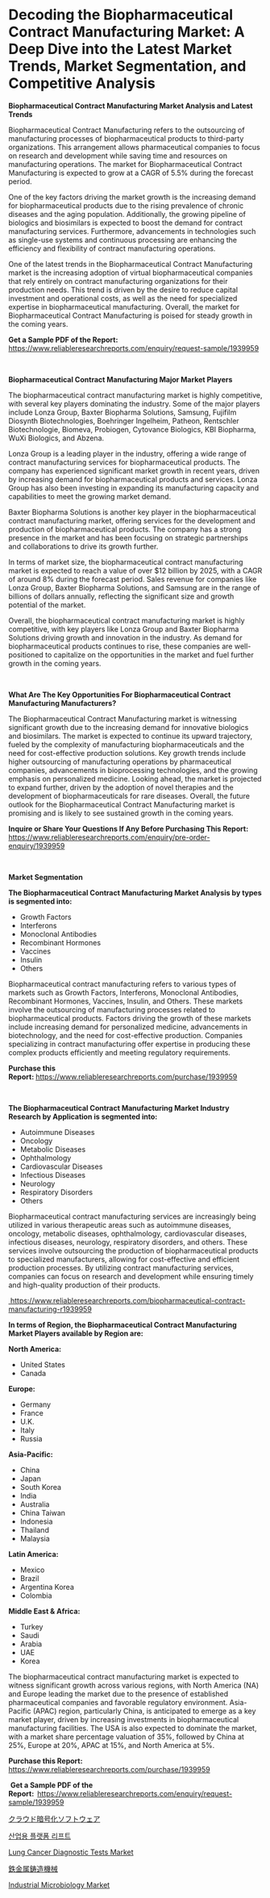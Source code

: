 <p><h1>Decoding the Biopharmaceutical Contract Manufacturing Market: A Deep Dive into the Latest Market Trends, Market Segmentation, and Competitive Analysis</h1></p><p><strong>Biopharmaceutical Contract Manufacturing Market Analysis and Latest Trends</strong></p>
<p><p>Biopharmaceutical Contract Manufacturing refers to the outsourcing of manufacturing processes of biopharmaceutical products to third-party organizations. This arrangement allows pharmaceutical companies to focus on research and development while saving time and resources on manufacturing operations. The market for Biopharmaceutical Contract Manufacturing is expected to grow at a CAGR of 5.5% during the forecast period.</p><p>One of the key factors driving the market growth is the increasing demand for biopharmaceutical products due to the rising prevalence of chronic diseases and the aging population. Additionally, the growing pipeline of biologics and biosimilars is expected to boost the demand for contract manufacturing services. Furthermore, advancements in technologies such as single-use systems and continuous processing are enhancing the efficiency and flexibility of contract manufacturing operations.</p><p>One of the latest trends in the Biopharmaceutical Contract Manufacturing market is the increasing adoption of virtual biopharmaceutical companies that rely entirely on contract manufacturing organizations for their production needs. This trend is driven by the desire to reduce capital investment and operational costs, as well as the need for specialized expertise in biopharmaceutical manufacturing. Overall, the market for Biopharmaceutical Contract Manufacturing is poised for steady growth in the coming years.</p></p>
<p><strong>Get a Sample PDF of the Report:&nbsp;</strong> <a href="https://www.reliableresearchreports.com/enquiry/request-sample/1939959">https://www.reliableresearchreports.com/enquiry/request-sample/1939959</a></p>
<p>&nbsp;</p>
<p><strong>Biopharmaceutical Contract Manufacturing Major Market Players</strong></p>
<p><p>The biopharmaceutical contract manufacturing market is highly competitive, with several key players dominating the industry. Some of the major players include Lonza Group, Baxter Biopharma Solutions, Samsung, Fujifilm Diosynth Biotechnologies, Boehringer Ingelheim, Patheon, Rentschler Biotechnologie, Biomeva, Probiogen, Cytovance Biologics, KBI Biopharma, WuXi Biologics, and Abzena.</p><p>Lonza Group is a leading player in the industry, offering a wide range of contract manufacturing services for biopharmaceutical products. The company has experienced significant market growth in recent years, driven by increasing demand for biopharmaceutical products and services. Lonza Group has also been investing in expanding its manufacturing capacity and capabilities to meet the growing market demand.</p><p>Baxter Biopharma Solutions is another key player in the biopharmaceutical contract manufacturing market, offering services for the development and production of biopharmaceutical products. The company has a strong presence in the market and has been focusing on strategic partnerships and collaborations to drive its growth further.</p><p>In terms of market size, the biopharmaceutical contract manufacturing market is expected to reach a value of over $12 billion by 2025, with a CAGR of around 8% during the forecast period. Sales revenue for companies like Lonza Group, Baxter Biopharma Solutions, and Samsung are in the range of billions of dollars annually, reflecting the significant size and growth potential of the market.</p><p>Overall, the biopharmaceutical contract manufacturing market is highly competitive, with key players like Lonza Group and Baxter Biopharma Solutions driving growth and innovation in the industry. As demand for biopharmaceutical products continues to rise, these companies are well-positioned to capitalize on the opportunities in the market and fuel further growth in the coming years.</p></p>
<p>&nbsp;</p>
<p><strong>What Are The Key Opportunities For Biopharmaceutical Contract Manufacturing Manufacturers?</strong></p>
<p><p>The Biopharmaceutical Contract Manufacturing market is witnessing significant growth due to the increasing demand for innovative biologics and biosimilars. The market is expected to continue its upward trajectory, fueled by the complexity of manufacturing biopharmaceuticals and the need for cost-effective production solutions. Key growth trends include higher outsourcing of manufacturing operations by pharmaceutical companies, advancements in bioprocessing technologies, and the growing emphasis on personalized medicine. Looking ahead, the market is projected to expand further, driven by the adoption of novel therapies and the development of biopharmaceuticals for rare diseases. Overall, the future outlook for the Biopharmaceutical Contract Manufacturing market is promising and is likely to see sustained growth in the coming years.</p></p>
<p><strong>Inquire or Share Your Questions If Any Before Purchasing This Report:</strong> <a href="https://www.reliableresearchreports.com/enquiry/pre-order-enquiry/1939959">https://www.reliableresearchreports.com/enquiry/pre-order-enquiry/1939959</a></p>
<p>&nbsp;</p>
<p><strong>Market Segmentation</strong></p>
<p><strong>The Biopharmaceutical Contract Manufacturing Market Analysis by types is segmented into:</strong></p>
<p><ul><li>Growth Factors</li><li>Interferons</li><li>Monoclonal Antibodies</li><li>Recombinant Hormones</li><li>Vaccines</li><li>Insulin</li><li>Others</li></ul></p>
<p><p>Biopharmaceutical contract manufacturing refers to various types of markets such as Growth Factors, Interferons, Monoclonal Antibodies, Recombinant Hormones, Vaccines, Insulin, and Others. These markets involve the outsourcing of manufacturing processes related to biopharmaceutical products. Factors driving the growth of these markets include increasing demand for personalized medicine, advancements in biotechnology, and the need for cost-effective production. Companies specializing in contract manufacturing offer expertise in producing these complex products efficiently and meeting regulatory requirements.</p></p>
<p><strong>Purchase this Report:&nbsp;</strong><a href="https://www.reliableresearchreports.com/purchase/1939959">https://www.reliableresearchreports.com/purchase/1939959</a></p>
<p>&nbsp;</p>
<p><strong>The Biopharmaceutical Contract Manufacturing Market Industry Research by Application is segmented into:</strong></p>
<p><ul><li>Autoimmune Diseases</li><li>Oncology</li><li>Metabolic Diseases</li><li>Ophthalmology</li><li>Cardiovascular Diseases</li><li>Infectious Diseases</li><li>Neurology</li><li>Respiratory Disorders</li><li>Others</li></ul></p>
<p><p>Biopharmaceutical contract manufacturing services are increasingly being utilized in various therapeutic areas such as autoimmune diseases, oncology, metabolic diseases, ophthalmology, cardiovascular diseases, infectious diseases, neurology, respiratory disorders, and others. These services involve outsourcing the production of biopharmaceutical products to specialized manufacturers, allowing for cost-effective and efficient production processes. By utilizing contract manufacturing services, companies can focus on research and development while ensuring timely and high-quality production of their products.</p></p>
<p><a href="https://www.reliableresearchreports.com/biopharmaceutical-contract-manufacturing-r1939959">&nbsp;https://www.reliableresearchreports.com/biopharmaceutical-contract-manufacturing-r1939959</a></p>
<p><strong>In terms of Region, the Biopharmaceutical Contract Manufacturing Market Players available by Region are:</strong></p>
<p>
    <p> <strong> North America: </strong>
        <ul>
            <li>United States</li>
            <li>Canada</li>
        </ul>
        </p> 
    <p> <strong> Europe: </strong>
        <ul>
            <li>Germany</li>
            <li>France</li>
            <li>U.K.</li>
            <li>Italy</li>
            <li>Russia</li>
        </ul>
        </p> 
    <p> <strong> Asia-Pacific: </strong>
        <ul>
            <li>China</li>
            <li>Japan</li>
            <li>South Korea</li>
            <li>India</li>
            <li>Australia</li>
            <li>China Taiwan</li>
            <li>Indonesia</li>
            <li>Thailand</li>
            <li>Malaysia</li>
        </ul>
        </p> 
    <p> <strong> Latin America: </strong>
        <ul>
            <li>Mexico</li>
            <li>Brazil</li>
            <li>Argentina Korea</li>
            <li>Colombia</li>
        </ul>
        </p> 
    <p> <strong> Middle East & Africa: </strong>
        <ul>
            <li>Turkey</li>
            <li>Saudi</li>
            <li>Arabia</li>
            <li>UAE</li>
            <li>Korea</li>
        </ul>
    </p>
    </p>
<p><p>The biopharmaceutical contract manufacturing market is expected to witness significant growth across various regions, with North America (NA) and Europe leading the market due to the presence of established pharmaceutical companies and favorable regulatory environment. Asia-Pacific (APAC) region, particularly China, is anticipated to emerge as a key market player, driven by increasing investments in biopharmaceutical manufacturing facilities. The USA is also expected to dominate the market, with a market share percentage valuation of 35%, followed by China at 25%, Europe at 20%, APAC at 15%, and North America at 5%.</p></p>
<p><strong>Purchase this Report: </strong><a href="https://www.reliableresearchreports.com/purchase/1939959">https://www.reliableresearchreports.com/purchase/1939959</a></p>
<p>&nbsp;<strong>Get a Sample PDF of the Report:&nbsp;&nbsp;</strong><a href="https://www.reliableresearchreports.com/enquiry/request-sample/1939959">https://www.reliableresearchreports.com/enquiry/request-sample/1939959</a></p>
<p><strong></strong></p>
<p><p><a href="https://github.com/AriMuller2009/Market-Research-Report-List-1/blob/main/917121446983.md">クラウド暗号化ソフトウェア</a></p><p><a href="https://github.com/khytkeqagplkzqvh/Market-Research-Report-List-2/blob/main/760350442843.md">산업용 플랫폼 리프트</a></p><p><a href="https://github.com/fiixsa/Market-Research-Report-List-2/blob/main/lung-cancer-diagnostic-tests-market.md">Lung Cancer Diagnostic Tests Market</a></p><p><a href="https://github.com/bucuel854722/Market-Research-Report-List-2/blob/main/249499546982.md">鉄金属鋳造機械</a></p><p><a href="https://github.com/Airanohannonzb68e5pb53oc1/Market-Research-Report-List-2/blob/main/industrial-microbiology-market.md">Industrial Microbiology Market</a></p></p>